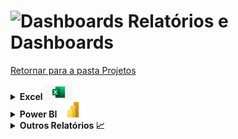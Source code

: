 <!-- # Relatórios e Dashboards -->
# <img src="https://raw.githubusercontent.com/Tarikul-Islam-Anik/Animated-Fluent-Emojis/master/Emojis/Objects/Bar%20Chart.png" alt="Dashboards" width="45px"> Relatórios e Dashboards
[Retornar para a pasta Projetos](../)

<details><summary><b>Excel <img src="https://github.com/PedroHeeger/main/blob/main/0-aux/logos/software/microsoft_excel.png" alt="excel" style="height:25px; width:auto;"></b></summary>
  <ul>
    <li><details><summary><b>Jornada do Excel 2023</b> - Hashtag Treinamentos <img src="../../platforms/img/hashtag.png" alt="hashtag_treinamentos" style="height:25px; width:auto;"></summary>
      <ul>
        <li><a href="https://github.com/PedroHeeger/course/tree/main/hashtag/excel/curso_018">Pasta do Projeto</a></li>
        <li>
          <div align="Center"><figure>
            <img src="./excel/rep_curso_018_vendas.png" alt="curso_018"><br>
            <figcaption>Report Vendas.</figcaption>
          </figure></div>
        </li>
      </ul>
    </details></li>
    <li><details><summary><b>Jornada do Excel 2022</b> - Hashtag Treinamentos <img src="../../platforms/img/hashtag.png" alt="hashtag_treinamentos" style="height:25px; width:auto;"></summary>
      <ul>
        <li><a href="https://github.com/PedroHeeger/course/tree/main/hashtag/excel/curso_019">Pasta do Projeto</a></li>
        <li>
          <div align="Center"><figure>
            <img src="./excel/rep_curso_019_vendas.png" alt="curso_019"><br>
            <figcaption>Report Vendas.</figcaption>
          </figure></div>
        </li>
      </ul>
    </details></li>
    <li><details><summary><b>Simplifica Power Excel</b> - Simplifica Treinamentos <img src="../../platforms/img/simplifica_treinamentos.png" alt="simplifica_treinamentos" style="height:25px; width:auto;"></summary>
      <ul>
        <li><a href="https://github.com/PedroHeeger/course/tree/main/simplifica_trein/power_bi/curso_043">Pasta do Projeto</a></li>
        <li><a href="https://github.com/PedroHeeger/main/blob/main/cert_ti/05-particip/data/power_bi/(23-05-22)%20Cert%20Power%20BI%20e%20Excel%20PH%20Simplifica%20Trein.pdf">Certificado</a></li>
        <li>Aula 1 e 2</li>
        <li>
          <div align="Center"><figure>
            <img src="./excel/rep_curso_043_atendimentos_excel.PNG" alt="curso_043"><br>
            <figcaption>Report Atendimentos.</figcaption>
          </figure></div>
        </li>
      </ul>
    </details></li>
    <li><details><summary><b>Simplifica Excel Express</b> - Simplifica Treinamentos <img src="../../platforms/img/simplifica_treinamentos.png" alt="simplifica_treinamentos" style="height:25px; width:auto;"></summary>
      <ul>
        <li><a href="https://github.com/PedroHeeger/course/tree/main/simplifica_trein/excel/curso_059">Pasta do Projeto</a></li>
        <li><a href="../cert_ti/05-particip/data/excel/(23-06-17)%20Cert%20Excel%20PH%20Simplif%20Trein%20(Simplifica%20Express).pdf">Certificado</a></li>
        <li>
          <div align="Center"><figure>
            <img src="./excel/rep_curso_059_vendas.PNG" alt="curso_059"><br>
            <figcaption>Report Vendas.</figcaption>
          </figure></div>
        </li>
      </ul>
    </details></li>
    <li><details><summary><b>Semana do Excel</b> - Hashtag Treinamentos <img src="../../platforms/img/hashtag.png" alt="hashtag_treinamentos" style="height:25px; width:auto;"></summary>
      <ul>
        <li><a href="https://github.com/PedroHeeger/course/tree/main/hashtag/excel/curso_060">Pasta do Projeto</a></li>
        <li><a href="../cert_ti/05-particip/data/excel/(23-06-20)%20Cert%20Excel%20PH%20Hashtag%20Trein%20(Semana).pdf">Certificado</a></li>
        <li>
          <div align="Center"><figure>
            <img src="./excel/rep_curso_060_vendas.png" alt="curso_060"><br>
            <figcaption>Report Vendas.</figcaption>
          </figure></div>
        </li>
      </ul>
    </details></li>
    <li><details><summary><b>Semana do Excel na Prática</b> - Empowerdata <img src="../../platforms/img/empowerdata.jpg" alt="empowerdata" style="height:25px; width:auto;"></summary>
      <ul>
        <li><a href="https://github.com/PedroHeeger/course/tree/main/empowerdata/excel/curso_065">Pasta do Projeto</a></li>
        <li><a href="../cert_ti/05-particip/data/excel/(23-06-22)%20Cert%20Excel%20PH%20Empowerdata%20(Semana).pdf">Certificado</a></li>
        <li>
          <div align="Center"><figure>
            <img src="./excel/rep_curso_065_logistica.PNG" alt="curso_065"><br>
            <figcaption>Report Logístico.</figcaption>
          </figure></div>
        </li>
      </ul>
    </details></li>
    <li><details><summary><b>Imersão Excel</b> - Karine Lago <img src="../../platforms/img/others/karine_lago.jpeg" alt="karine_lago" style="height:25px; width:auto;"></summary>
      <ul>
        <li><a href="https://github.com/PedroHeeger/course/tree/main/outros/karine_lago/excel/curso_072">Pasta do Projeto</a></li>
        <li><a href="../cert_ti/05-particip/data/excel/(23-07-06)%20Cert%20Excel%20PH%20Karine%20Lago%20(Imersão).pdf">Certificado</a></li>
        <li>
          <div align="Center"><figure>
            <img src="./excel/rep_curso_072_vendas.PNG" alt="curso_072"><br>
            <figcaption>Report Vendas.</figcaption>
          </figure></div>
        </li>
      </ul>
    </details></li>
  </ul>
</details>


<details><summary><b>Power BI <img src="https://github.com/PedroHeeger/main/blob/main/0-aux/logos/software/microsoft_powerbi.png" alt="powerbi" style="height:25px; width:auto;"></b></summary>
    <ul>
        <li><details><summary><b>Intensivão de Power BI 2022</b> - Hashtag Treinamentos <img src="../../platforms/img/hashtag.png" alt="hashtag_treinamentos" style="height:25px; width:auto;"></summary>
            <ul>
                <li><a href="https://github.com/PedroHeeger/course/tree/main/hashtag/power_bi/curso_040">Pasta do Projeto</a></li>
                <li>Aula 1
                    <div align="Center"><figure>
                        <a href="https://app.powerbi.com/view?r=eyJrIjoiYmE4OWI5ZDYtNmNkYi00OGQyLWIxMzctYWVlNmJkYWUyZGMyIiwidCI6ImI1NTJmZWJlLWFkMjgtNGI4Ny1iZjI5LTFlODhiYmZkY2I4ZiJ9"><img src="./power_bi/rep_curso_040.1_compras.PNG" alt="curso_040.1">
                        <figcaption>Report Compras.</figcaption></a>
                    </figure></div>
                </li>
                <li>Aula 2
                    <div align="Center"><figure>
                        <a href="https://app.powerbi.com/view?r=eyJrIjoiOTNiZTQ2YjYtODg3Mi00OGE2LTllMDEtYzE2MmMwOGI0Y2E3IiwidCI6ImI1NTJmZWJlLWFkMjgtNGI4Ny1iZjI5LTFlODhiYmZkY2I4ZiJ9"><img src="./power_bi/rep_curso_040.2_logistico.PNG" alt="curso_040.2">
                        <figcaption>Report Logístico.</figcaption></a>
                    </figure></div>
                </li>
                <li>Aula 3
                    <div align="Center"><figure>
                        <a href="https://app.powerbi.com/view?r=eyJrIjoiMTRlOGVjY2QtNGEyMy00ZjY0LThkMTAtN2RjMTdhMTNmMzExIiwidCI6ImI1NTJmZWJlLWFkMjgtNGI4Ny1iZjI5LTFlODhiYmZkY2I4ZiJ9"><img src="./power_bi/rep_curso_040.3_vendas.PNG" alt="curso_040.3">
                        <figcaption>Report Vendas.</figcaption></a>
                    </figure></div>
                </li>
                <li>Aula 4
                    <div align="Center"><figure>
                        <a href="https://app.powerbi.com/view?r=eyJrIjoiYWUzN2Y1ZWItNWE2Yy00NGQzLWFjNjMtZWEwODI3YTNhNzlhIiwidCI6ImI1NTJmZWJlLWFkMjgtNGI4Ny1iZjI5LTFlODhiYmZkY2I4ZiJ9"><img src="./power_bi/rep_curso_040.4_projetos.PNG" alt="curso_040.4">
                        <figcaption>Report Projetos.</figcaption></a>
                    </figure></div>
                </li>
            </ul>
        </details></li>
        <li><details><summary><b>Intensivão de Power BI 2023</b> - Hashtag Treinamentos <img src="../../platforms/img/hashtag.png" alt="hashtag_treinamentos" style="height:25px; width:auto;"></summary>
            <ul>
                <li><a href="https://github.com/PedroHeeger/course/tree/main/hashtag/power_bi/curso_041">Pasta do Projeto</a></li>
                <li><a href="../cert_ti/05-particip/data/power_bi/(23-05-11)%20Cert%20Power%20BI%20PH%20Hashtag%20(Intensivão).pdf">Certificado</a></li>
                <li>Aula 1
                    <div align="Center"><figure>
                        <img src="./power_bi/rep_curso_041.1_vendas.PNG" alt="curso_041.1">
                        <figcaption>Report Vendas.</figcaption>
                    </figure></div>
                </li>
                <li>Aula 2
                    <div align="Center"><figure>
                        <img src="./power_bi/rep_curso_041.2_producao.PNG" alt="curso_041.2">
                        <figcaption>Report Produção.</figcaption>
                    </figure></div>
                </li>
                <li>Aula 3
                    <div align="Center"><figure>
                        <img src="./power_bi/rep_curso_041.3_rh.PNG" alt="curso_041.3">
                        <figcaption>Report RH.</figcaption>
                    </figure></div>
                </li>
                <li>Aula 4
                    <div align="Center"><figure>
                        <img src="./power_bi/rep_curso_041.4_financeiro.PNG" alt="curso_041.4">
                        <figcaption>Report Financeiro.</figcaption>
                    </figure></div>
                </li>
            </ul>
        </details></li>
        <li><details><summary><b>Minicurso Power BI 1</b> - Hashtag Treinamentos <img src="../../platforms/img/hashtag.png" alt="hashtag_treinamentos" style="height:25px; width:auto;"></summary>
            <ul>
                <li><a href="https://github.com/PedroHeeger/course/tree/main/hashtag/power_bi/curso_045">Pasta do Projeto</a></li>
                <li>
                    <div align="Center"><figure>
                        <img src="./power_bi/rep_curso_045_vendas.PNG" alt="curso_045"><br>
                        <figcaption>Report Vendas.</figcaption>
                    </figure></div>
                </li>
            </ul>
        </details></li>
        <li><details><summary><b>Simplifica Power Excel</b> - Simplifica Treinamentos <img src="../../platforms/img/simplifica_treinamentos.png" alt="simplifica_treinamentos" style="height:25px; width:auto;"></summary>
            <ul>
                <li><a href="../cert_ti/05-particip/data/power_bi/(23-05-22)%20Cert%20Power%20BI%20e%20Excel%20PH%20Simplifica%20Trein.pdf">Certificado</a></li>
                <li><a href="https://github.com/PedroHeeger/course/tree/main/simplifica_trein/power_bi/curso_043">Pasta do Projeto</a></li>
                <li>
                    <div align="Center"><figure>
                        <a href="https://app.powerbi.com/view?r=eyJrIjoiNDlkYmU5ZWMtODZjZS00NmE1LWFjZDktZmY5NjA1YTY2MGE3IiwidCI6ImI1NTJmZWJlLWFkMjgtNGI4Ny1iZjI5LTFlODhiYmZkY2I4ZiJ9"><img src="./power_bi/rep_curso_043_atendimentos.PNG" alt="curso_043.1"><br>
                        <figcaption>Report Atendimentos.</figcaption></a>
                    </figure></div>
                </li>
                <li>
                    <div align="Center"><figure>
                        <a href="https://app.powerbi.com/view?r=eyJrIjoiNDRlNmU5NTMtYjk0ZC00NGI2LTkyYTMtZTdmOWQ2NjhiNDRkIiwidCI6ImI1NTJmZWJlLWFkMjgtNGI4Ny1iZjI5LTFlODhiYmZkY2I4ZiJ9"><img src="./power_bi/rep_curso_043_vendas.PNG" alt="curso_043.2"><br>
                        <figcaption>Report Vendas.</figcaption></a>
                    </figure></div>
                </li>
            </ul>
        </details></li>
        <li><details><summary><b>Minicurso Power BI Experience</b> - Xperiun <img src="../../platforms/img//xperiun.jpeg" alt="xperiun" style="height:25px; width:auto;"></summary>
            <ul>
                <li><a href="https://github.com/PedroHeeger/course/tree/main/xperiun/power_bi/curso_048">Pasta do Projeto</a></li>
                <li>
                    <div align="Center"><figure>
                        <a href="https://app.powerbi.com/view?r=eyJrIjoiMTRkM2IyZmMtYmE4Ni00MGZmLWFkNmQtZDMwYzNmNzk3OGRjIiwidCI6ImI1NTJmZWJlLWFkMjgtNGI4Ny1iZjI5LTFlODhiYmZkY2I4ZiJ9"><img src="./power_bi/rep_curso_048.1_vendas.PNG" alt="curso_048.1"><br>
                        <figcaption>Report Vendas Modo Dark.</figcaption></a>
                    </figure></div>
                </li>
                <li>
                    <div align="Center"><figure>
                        <a href="https://app.powerbi.com/view?r=eyJrIjoiMTRkM2IyZmMtYmE4Ni00MGZmLWFkNmQtZDMwYzNmNzk3OGRjIiwidCI6ImI1NTJmZWJlLWFkMjgtNGI4Ny1iZjI5LTFlODhiYmZkY2I4ZiJ9"><img src="./power_bi/rep_curso_048.2_vendas.PNG" alt="curso_048.2"><br>
                        <figcaption>Report Vendas Modo Light.</figcaption></a>
                    </figure></div>
                </li>
            </ul>
        </details></li>
        <li><details><summary><b>Desafio Missão ZERO - Bootcamp HPN</b> - Xperiun <img src="../../platforms/img//xperiun.jpeg" alt="xperiun" style="height:25px; width:auto;"></summary>
            <ul>
                <li><a href="https://github.com/PedroHeeger/course/tree/main/xperiun/power_bi/curso_051">Pasta do Projeto</a></li>
                <li>
                    <div align="Center"><figure>
                        <a href="https://app.powerbi.com/view?r=eyJrIjoiNTM1OGExYTItMjYwNi00ZWY1LThiMTAtODYyMmJlNWY2NDU3IiwidCI6ImI1NTJmZWJlLWFkMjgtNGI4Ny1iZjI5LTFlODhiYmZkY2I4ZiJ9"><img src="./power_bi/rep_curso_051_vendas.PNG" alt="curso_051"><br>
                        <figcaption>Report Vendas.</figcaption></a>
                    </figure></div>
                </li>
            </ul>
        </details></li>
        <li><details><summary><b>Desafio Kickstart 1 | Atendimento Laboratorial</b> - Xperiun <img src="../../platforms/img//xperiun.jpeg" alt="xperiun" style="height:25px; width:auto;"></summary>
            <ul>
                <li><a href="https://github.com/PedroHeeger/course/tree/main/xperiun/power_bi/curso_069">Pasta do Projeto</a></li>
                <li>
                    <div align="Center"><figure>
                        <a href="https://app.powerbi.com/view?r=eyJrIjoiOGUyZjM5ZmQtYzE4Yy00YTYxLTg0YzMtMjgzMTYyN2U0MDhiIiwidCI6ImI1NTJmZWJlLWFkMjgtNGI4Ny1iZjI5LTFlODhiYmZkY2I4ZiJ9"><img src="./power_bi/rep_curso_069_atend_lab.PNG" alt="curso_069"><br>
                        <figcaption>Report Vendas.</figcaption></a>
                    </figure></div>
                </li>
            </ul>
        </details></li>
        <li><details><summary><b>Acelerador de Carreira com Power BI</b> - Empowerdata <img src="../../platforms/img/empowerdata.jpg" alt="empowerdata" style="height:25px; width:auto;"></summary>
            <ul>
                <li><a href="../cert_ti/05-particip/data/power_bi/(23-07-16)%20Cert%20Power%20BI%20PH%20Empowerdata%20(Acelerador%20de%20Carreiras).pdf">Certificado</a></li>
                <li><a href="https://github.com/PedroHeeger/course/blob/main/empowerdata/power_bi/curso_073">Pasta do Projeto</a></li>
                <li>
                    <div align="Center"><figure>
                        <a href="https://app.powerbi.com/view?r=eyJrIjoiYTAxY2YwMmEtZGIwZi00Y2EzLThmN2UtYTVlMmRjODEzY2QyIiwidCI6ImI1NTJmZWJlLWFkMjgtNGI4Ny1iZjI5LTFlODhiYmZkY2I4ZiJ9"><img src="./power_bi/rep_curso_073.1_logistico.PNG" alt="curso_073.1"><br>
                        <figcaption>Report Logístico.</figcaption></a>
                    </figure></div>
                </li>
                <li>
                    <div align="Center"><figure>
                        <a href="https://app.powerbi.com/view?r=eyJrIjoiYjcxODVmNzEtMmU3MS00YTc4LTk0ZDUtZjc2YmI4NjdlYzEzIiwidCI6ImI1NTJmZWJlLWFkMjgtNGI4Ny1iZjI5LTFlODhiYmZkY2I4ZiJ9"><img src="./power_bi/rep_curso_073.2_rh.PNG" alt="curso_073.2"><br><figcaption>Report Recursos Humanos (RH).
                        </figcaption></a>
                    </figure></div>
                </li>
                <li>
                    <div align="Center"><figure>
                        <a href="https://app.powerbi.com/view?r=eyJrIjoiZGQ5Nzg0NzItODE3MC00NGI1LWI1NWUtMzI1ZDRmNzkwNjhkIiwidCI6ImI1NTJmZWJlLWFkMjgtNGI4Ny1iZjI5LTFlODhiYmZkY2I4ZiJ9"><img src="./power_bi/rep_curso_073.3_vendas.PNG" alt="curso_073.3"><br>
                        <figcaption>Report Vendas.</figcaption></a>
                    </figure></div>
                </li>
                <li>
                    <div align="Center"><figure>
                        <a href="https://app.powerbi.com/view?r=eyJrIjoiZGQ5Nzg0NzItODE3MC00NGI1LWI1NWUtMzI1ZDRmNzkwNjhkIiwidCI6ImI1NTJmZWJlLWFkMjgtNGI4Ny1iZjI5LTFlODhiYmZkY2I4ZiJ9"><img src="./power_bi/rep_curso_073.3_vendas_mobile.PNG" alt="curso_073.3_mobile"><br>
                        <figcaption>Report Vendas (Mobile).</figcaption></a>
                    </figure></div>
                </li>
            </ul>
        </details></li>
        <li><details><summary><b>002 - Desafio Kickstart | Filmes Netflix</b> - Xperiun <img src="../../platforms/img//xperiun.jpeg" alt="xperiun" style="height:25px; width:auto;"></summary>
            <ul>
                <li><a href="https://github.com/PedroHeeger/course/tree/main/xperiun/power_bi/curso_074">Pasta do Projeto</a></li>
                <li>
                    <div align="Center"><figure>
                        <a href="https://app.powerbi.com/view?r=eyJrIjoiY2I3Mzg5YTEtYTM2Ni00MTllLThlNjQtZTc3NDkzZTFkZDU0IiwidCI6ImI1NTJmZWJlLWFkMjgtNGI4Ny1iZjI5LTFlODhiYmZkY2I4ZiJ9"><img src="./power_bi/rep_curso_074_avaliacao_titulos.png" alt="curso_074"><br>
                        <figcaption>Report Avaliação de Títulos.</figcaption></a>
                    </figure></div>
                </li>
            </ul>
        </details></li>
        <li><details><summary><b>Simplifica Power BI</b> - Simplifica Treinamentos <img src="../../platforms/img/simplifica_treinamentos.png" alt="simplifica_treinamentos" style="height:25px; width:auto;"></summary>
            <ul>
                <li><a href="../cert_ti/05-particip/data/power_bi/">Certificado</a></li>
                <li><a href="https://github.com/PedroHeeger/course/tree/main/simplifica_trein/power_bi/curso_075">Pasta do Projeto</a></li>
                <li><b>Aula 1</b>
                    <div align="Center"><figure>
                        <a href="https://app.powerbi.com/view?r=eyJrIjoiMDQ0MWEwNTMtZjQwMS00ODVhLWEyMGMtMGRlYTQ4ZTU5MWNlIiwidCI6ImI1NTJmZWJlLWFkMjgtNGI4Ny1iZjI5LTFlODhiYmZkY2I4ZiJ9&pageName=ReportSection"><img src="./power_bi/rep_curso_075.1_vendas.png" alt="curso_075.1"><br>
                        <figcaption>Report Vendas.</figcaption></a>
                    </figure></div>
                    <div align="Center"><figure>
                        <a href="https://app.powerbi.com/view?r=eyJrIjoiMDQ0MWEwNTMtZjQwMS00ODVhLWEyMGMtMGRlYTQ4ZTU5MWNlIiwidCI6ImI1NTJmZWJlLWFkMjgtNGI4Ny1iZjI5LTFlODhiYmZkY2I4ZiJ9"><img src="./power_bi/rep_curso_075.1_vendas_mob.png" alt="curso_075.1_mob"><br>
                        <figcaption>Report Vendas (Mobile).</figcaption></a>
                    </figure></div>
                </li>
                <li><b>Aula 2</b>
                    <div align="Center"><figure>
                        <a href="https://app.powerbi.com/view?r=eyJrIjoiNWIxMzJhYzktNTk5Yy00NGM0LWI0Y2QtOGFlNzI2MDM0OTQ1IiwidCI6ImI1NTJmZWJlLWFkMjgtNGI4Ny1iZjI5LTFlODhiYmZkY2I4ZiJ9"><img src="./power_bi/rep_curso_075.2_atendimentos.png" alt="curso_075.2"><br>
                        <figcaption>Report Atendimentos.</figcaption></a>
                    </figure></div>
                </li>
                <li><b>Aula 3</b>
                    <div align="Center"><figure>
                        <a href="https://app.powerbi.com/view?r=eyJrIjoiMWZjZTIwNjktODQ3Ny00OTg2LWFlYjEtYzQ3MGMwMjM0NzhlIiwidCI6ImI1NTJmZWJlLWFkMjgtNGI4Ny1iZjI5LTFlODhiYmZkY2I4ZiJ9"><img src="./power_bi/rep_curso_075.3_vendas1.png" alt="curso_075.3"><br>
                        <figcaption>Report Vendas.</figcaption></a>
                    </figure></div>
                </li>
                <li><b>Aula 4</b>
                    <div align="Center"><figure>
                        <a href="https://app.powerbi.com/view?r=eyJrIjoiY2Y5YTY4ODctZTA5Zi00Y2MyLThmMDYtMjE2MjI3Y2QwZDhmIiwidCI6ImI1NTJmZWJlLWFkMjgtNGI4Ny1iZjI5LTFlODhiYmZkY2I4ZiJ9"><img src="./power_bi/rep_curso_075.4_analise_perfil.png" alt="curso_075.4"><br>
                        <figcaption>Report Análise de Perfil.</figcaption></a>
                    </figure></div>
                </li>
            </ul>
        </details></li>
        <li><details><summary><b>Semana Power BI</b> - Cubo Três <img src="../../platforms/img/cubo_tres.jpeg" alt="cubo_tres" style="height:25px; width:auto;"></summary>
            <ul>
                <li><a href="../cert_ti/05-particip/data/power_bi/">Certificado</a></li>
                <li><a href="https://github.com/PedroHeeger/course/tree/main/cubo_tres/power_bi/curso_091">Pasta do Projeto</a></li>
                <li><b>Aula 1</b>
                    <div align="Center"><figure>
                        <a href="https://app.powerbi.com/view?r=eyJrIjoiNDlhMDYxZjktZGQ1OS00M2E4LThmYTUtNzlkMzY1Zjc0NGRkIiwidCI6ImI1NTJmZWJlLWFkMjgtNGI4Ny1iZjI5LTFlODhiYmZkY2I4ZiJ9"><img src="./power_bi/rep_curso_091.1_comercial.png" alt="curso_091.1"><br>
                        <figcaption>Report Comercial.</figcaption></a>
                    </figure></div>
                </li>
                <li><b>Aula 2</b>
                    <div align="Center"><figure>
                        <a href="https://app.powerbi.com/view?r=eyJrIjoiNDlhMDYxZjktZGQ1OS00M2E4LThmYTUtNzlkMzY1Zjc0NGRkIiwidCI6ImI1NTJmZWJlLWFkMjgtNGI4Ny1iZjI5LTFlODhiYmZkY2I4ZiJ9"><img src="./power_bi/rep_curso_091.2_analise_produtos.png" alt="curso_091.2"><br>
                        <figcaption>Report Análise de Produtos.</figcaption></a>
                    </figure></div>
                </li>
                <li><b>Aula 3</b>
                    <div align="Center"><figure>
                        <a href="https://app.powerbi.com/view?r=eyJrIjoiNDlhMDYxZjktZGQ1OS00M2E4LThmYTUtNzlkMzY1Zjc0NGRkIiwidCI6ImI1NTJmZWJlLWFkMjgtNGI4Ny1iZjI5LTFlODhiYmZkY2I4ZiJ9"><img src="./power_bi/rep_curso_091.3_fluxo_caixa.png" alt="curso_091.3"><br>
                        <figcaption>Report Fluxo de Caixa.</figcaption></a>
                    </figure></div>
                </li>
            </ul>
        </details></li>
    </ul>
</details>


<details><summary><b>Outros Relatórios 📈</b></summary>
  <ul>
    <li><b>Report 1</b>
      <div align="Center"><figure>
        <img src="./power_bi/outros/Dash_Compras 1 (2).PNG" alt="nidf_1"><br>
        <figcaption>Report Compras Layout 1.</figcaption>
      </figure></div>
      <div align="Center"><figure>
        <img src="./power_bi/outros/1.PNG" alt="nidf_1"><br>
        <figcaption>Report Compras Layout 2.</figcaption>
      </figure></div>
    </li>
    <li><b>Report 2</b>
      <div align="Center"><figure>
        <img src="./power_bi/outros/Dash_FluxoCaixa 1 (1).PNG" alt="nidf_2"><br>
        <figcaption>Report Fluxo de Caixa.</figcaption>
      </figure></div>
    </li>
    <li><b>Report 3</b>
      <div align="Center"><figure>
        <img src="./power_bi/outros/Dash_Investimentos 1 (1).PNG" alt="nidf_3"><br>
        <figcaption>Report Investimentos.</figcaption>
      </figure></div>
    </li>
    <li><b>Report 4</b>
      <div align="Center"><figure>
        <img src="./power_bi/outros/Dash_Producao 1 (3).PNG" alt="nidf_4"><br>
        <figcaption>Report Produção.</figcaption>
      </figure></div>
    </li>
    <li><b>Report 5</b>
      <div align="Center"><figure>
        <img src="./excel/rep_vendas_videoxx.PNG" alt="nidf_5"><br>
        <figcaption>Report Vendas.</figcaption>
      </figure></div>
    </li>
    <li><b>Report 6</b>
      <div align="Center"><figure>
        <img src="./excel/rep_vendas_videoxxx.PNG" alt="nidf_6"><br>
        <figcaption>Report Vendas.</figcaption>
      </figure></div>
    </li>
  </ul>
</details>